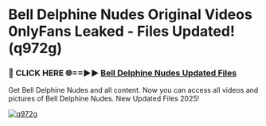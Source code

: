 # Bell Delphine Nudes Original Videos 0nlyFans Leaked - Files Updated! (q972g)

<h3>🔴 CLICK HERE 🌐==►► <a href="https://tinyurl.com/ehrbuxhb" rel="nofollow">Bell Delphine Nudes Updated Files</a></h3>

Get Bell Delphine Nudes and all content. Now you can access all videos and pictures of Bell Delphine Nudes. New Updated Files 2025!

[![q972g](https://i.imgur.com/lVYEuWS.gif)](https://tinyurl.com/ehrbuxhb)
